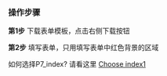 
### 操作步骤

**第1步** 下载表单模板，点击右侧下载按钮    

**第2步** 填写表单，只用填写表单中红色背景的区域    

如何选择P7_index? 请看这里 [Choose index1](http://192.168.206.171:6611/tools/hiseq_index)   

<!--
**Step1**. Download a template Excel (click the `Download` button)    

**Step2**. Fill the table, Write the filenames, index, ...    

*Question*: What P7_index I could use? see [Choose index1](http://192.168.206.171:6611/tools/hiseq_index) or [Choose index2](http://159.226.118.232:6611/tools/hiseq_index)

-->
